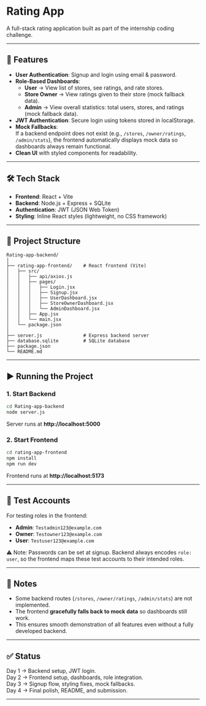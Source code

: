 # Rating App

A full-stack rating application built as part of the internship coding challenge.

---

## 🚀 Features
- **User Authentication**: Signup and login using email & password.
- **Role-Based Dashboards**:
  - **User** → View list of stores, see ratings, and rate stores.
  - **Store Owner** → View ratings given to their store (mock fallback data).
  - **Admin** → View overall statistics: total users, stores, and ratings (mock fallback data).
- **JWT Authentication**: Secure login using tokens stored in localStorage.
- **Mock Fallbacks**:  
  If a backend endpoint does not exist (e.g., `/stores`, `/owner/ratings`, `/admin/stats`), the frontend automatically displays mock data so dashboards always remain functional.
- **Clean UI** with styled components for readability.

---

## 🛠️ Tech Stack
- **Frontend**: React + Vite
- **Backend**: Node.js + Express + SQLite
- **Authentication**: JWT (JSON Web Token)
- **Styling**: Inline React styles (lightweight, no CSS framework)

---

## 📂 Project Structure
```
Rating-app-backend/
│
├── rating-app-frontend/    # React frontend (Vite)
│   ├── src/
│   │   ├── api/axios.js
│   │   ├── pages/
│   │   │   ├── Login.jsx
│   │   │   ├── Signup.jsx
│   │   │   ├── UserDashboard.jsx
│   │   │   ├── StoreOwnerDashboard.jsx
│   │   │   └── AdminDashboard.jsx
│   │   ├── App.jsx
│   │   └── main.jsx
│   └── package.json
│
├── server.js               # Express backend server
├── database.sqlite         # SQLite database
├── package.json
└── README.md
```

---

## ▶️ Running the Project

### 1. Start Backend
```bash
cd Rating-app-backend
node server.js
```
Server runs at **http://localhost:5000**

### 2. Start Frontend
```bash
cd rating-app-frontend
npm install
npm run dev
```
Frontend runs at **http://localhost:5173**

---

## 🧪 Test Accounts
For testing roles in the frontend:
- **Admin**: `Testadmin123@example.com`
- **Owner**: `Testowner123@example.com`
- **User**: `Testuser123@example.com`

⚠️ Note: Passwords can be set at signup. Backend always encodes `role: user`, so the frontend maps these test accounts to their intended roles.

---

## 📌 Notes
- Some backend routes (`/stores`, `/owner/ratings`, `/admin/stats`) are not implemented.  
- The frontend **gracefully falls back to mock data** so dashboards still work.  
- This ensures smooth demonstration of all features even without a fully developed backend.

---

## ✅ Status
Day 1 → Backend setup, JWT login.  
Day 2 → Frontend setup, dashboards, role integration.  
Day 3 → Signup flow, styling fixes, mock fallbacks.  
Day 4 → Final polish, README, and submission.  

---
